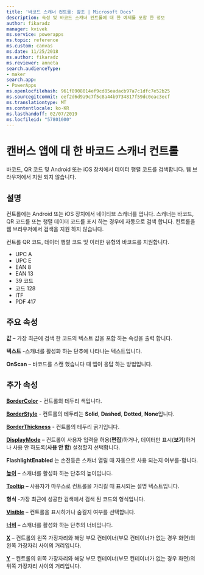 ```yaml
---
title: '바코드 스캐너 컨트롤: 참조 | Microsoft Docs'
description: 속성 및 바코드 스캐너 컨트롤에 대 한 예제를 포함 한 정보
author: fikaradz
manager: kvivek
ms.service: powerapps
ms.topic: reference
ms.custom: canvas
ms.date: 11/25/2018
ms.author: fikaradz
ms.reviewer: anneta
search.audienceType:
- maker
search.app:
- PowerApps
ms.openlocfilehash: 961f8908014ef9cd85eadacb97a7c1dfc7e52b25
ms.sourcegitcommit: eef2d6d9a9c7f5c8a44b9734817f59dc0eac3ecf
ms.translationtype: MT
ms.contentlocale: ko-KR
ms.lasthandoff: 02/07/2019
ms.locfileid: "57801000"
---
```

# <a name="barcode-scanner-control-for-canvas-apps"></a>캔버스 앱에 대 한 바코드 스캐너 컨트롤

바코드, QR 코드 및 Android 또는 iOS 장치에서 데이터 행렬 코드를 검색합니다. 웹 브라우저에서 지원 되지 않습니다.

## <a name="description"></a>설명

컨트롤에는 Android 또는 iOS 장치에서 네이티브 스캐너를 엽니다. 스캐너는 바코드, QR 코드를 또는 행렬 데이터 코드를 표시 하는 경우에 자동으로 검색 합니다. 컨트롤을 웹 브라우저에서 검색을 지원 하지 않습니다.

컨트롤 QR 코드, 데이터 행렬 코드 및 이러한 유형의 바코드를 지원합니다.

- UPC A
- UPC E
- EAN 8
- EAN 13
- 39 코드
- 코드 128
- ITF
- PDF 417

## <a name="key-properties"></a>주요 속성

**값** – 가장 최근에 검색 한 코드의 텍스트 값을 포함 하는 속성을 출력 합니다.

**텍스트** -스캐너를 활성화 하는 단추에 나타나는 텍스트입니다.

**OnScan** – 바코드를 스캔 했습니다 때 앱이 응답 하는 방법입니다.

## <a name="additional-properties"></a>추가 속성

**[BorderColor](properties-color-border.md)** - 컨트롤의 테두리 색입니다.

**[BorderStyle](properties-color-border.md)** - 컨트롤의 테두리는 **Solid**, **Dashed**, **Dotted**, **None**입니다.

**[BorderThickness](properties-color-border.md)** - 컨트롤의 테두리 굵기입니다.

**[DisplayMode](properties-core.md)** – 컨트롤이 사용자 입력을 허용(**편집**)하거나, 데이터만 표시(**보기**)하거나 사용 안 하도록(**사용 안 함**) 설정할지 선택합니다.

**FlashlightEnabled** 는 손전등은 스캐너 열릴 때 자동으로 사용 되는지 여부를-합니다.

**[높이](properties-size-location.md)**  – 스캐너를 활성화 하는 단추의 높이입니다.

**[Tooltip](properties-core.md)** – 사용자가 마우스로 컨트롤을 가리킬 때 표시되는 설명 텍스트입니다.

**형식** -가장 최근에 성공한 검색에서 검색 된 코드의 형식입니다.

**[Visible](properties-core.md)** – 컨트롤을 표시하거나 숨길지 여부를 선택합니다.

**[너비](properties-size-location.md)**  – 스캐너를 활성화 하는 단추의 너비입니다.

**[X](properties-size-location.md)** – 컨트롤의 왼쪽 가장자리와 해당 부모 컨테이너(부모 컨테이너가 없는 경우 화면)의 왼쪽 가장자리 사이의 거리입니다.

**[Y](properties-size-location.md)** – 컨트롤의 위쪽 가장자리와 해당 부모 컨테이너(부모 컨테이너가 없는 경우 화면)의 위쪽 가장자리 사이의 거리입니다.
